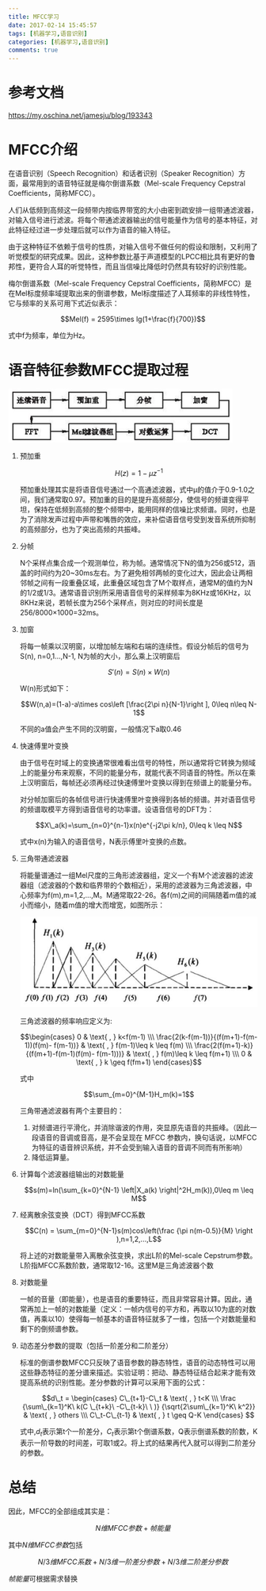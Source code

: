 ```yaml
---
title: MFCC学习
date: 2017-02-14 15:45:57
tags: [机器学习,语音识别]
categories: [机器学习,语音识别]
comments: true
---
```

# 参考文档
<https://my.oschina.net/jamesju/blog/193343>

# MFCC介绍

在语音识别（Speech Recognition）和话者识别（Speaker Recognition）方面，最常用到的语音特征就是梅尔倒谱系数（Mel-scale Frequency Cepstral Coefficients，简称MFCC）。<!--more-->

人们从低频到高频这一段频带内按临界带宽的大小由密到疏安排一组带通滤波器，对输入信号进行滤波。将每个带通滤波器输出的信号能量作为信号的基本特征，对此特征经过进一步处理后就可以作为语音的输入特征。
	
由于这种特征不依赖于信号的性质，对输入信号不做任何的假设和限制，又利用了听觉模型的研究成果。因此，这种参数比基于声道模型的LPCC相比具有更好的鲁邦性，更符合人耳的听觉特性，而且当信噪比降低时仍然具有较好的识别性能。
	
梅尔倒谱系数（Mel-scale Frequency Cepstral Coefficients，简称MFCC）是在Mel标度频率域提取出来的倒谱参数，Mel标度描述了人耳频率的非线性特性，它与频率的关系可用下式近似表示：

$$Mel(f) = 2595\times lg(1+\frac{f}{700})$$

式中f为频率，单位为Hz。

# 语音特征参数MFCC提取过程

![MFCC参数提取基本流程](MFCC学习/MFCC参数提取基本流程.jpg)

1. 预加重

	$$H(z) = 1-\mu z^{-1}$$

	预加重处理其实是将语音信号通过一个高通滤波器，式中μ的值介于0.9-1.0之间，我们通常取0.97。预加重的目的是提升高频部分，使信号的频谱变得平坦，保持在低频到高频的整个频带中，能用同样的信噪比求频谱。同时，也是为了消除发声过程中声带和嘴唇的效应，来补偿语音信号受到发音系统所抑制的高频部分，也为了突出高频的共振峰。

1. 分帧

	N个采样点集合成一个观测单位，称为帧。通常情况下N的值为256或512，涵盖的时间约为20~30ms左右。为了避免相邻两帧的变化过大，因此会让两相邻帧之间有一段重叠区域，此重叠区域包含了M个取样点，通常M的值约为N的1/2或1/3。通常语音识别所采用语音信号的采样频率为8KHz或16KHz，以8KHz来说，若帧长度为256个采样点，则对应的时间长度是256/8000×1000=32ms。

1. 加窗

	将每一帧乘以汉明窗，以增加帧左端和右端的连续性。假设分帧后的信号为S(n), n=0,1…,N-1, N为帧的大小，那么乘上汉明窗后

	$${S}'(n) = S(n)\times W(n)$$

	W(n)形式如下：

	$$W(n,a)=(1-a)-a\times cos\left [\frac{2\pi n}{N-1}\right ], 0\leq n\leq N-1$$

	不同的a值会产生不同的汉明窗，一般情况下a取0.46

1. 快速傅里叶变换

	由于信号在时域上的变换通常很难看出信号的特性，所以通常将它转换为频域上的能量分布来观察，不同的能量分布，就能代表不同语音的特性。所以在乘上汉明窗后，每帧还必须再经过快速傅里叶变换以得到在频谱上的能量分布。
	
	对分帧加窗后的各帧信号进行快速傅里叶变换得到各帧的频谱。并对语音信号的频谱取模平方得到语音信号的功率谱。设语音信号的DFT为：

	$$X\_a(k)=\sum_{n=0}^{n-1}x(n)e^{-j2\pi k/n}, 0\leq k \leq N$$
	
	式中x(n)为输入的语音信号，N表示傅里叶变换的点数。

1. 三角带通滤波器

	将能量谱通过一组Mel尺度的三角形滤波器组，定义一个有M个滤波器的滤波器组（滤波器的个数和临界带的个数相近），采用的滤波器为三角滤波器，中心频率为f(m),m=1,2,...,M。M通常取22-26。各f(m)之间的间隔随着m值的减小而缩小，随着m值的增大而增宽，如图所示：
	
	![Mel频率滤波器组](MFCC学习/Mel频率滤波器组.jpg)
	
	三角滤波器的频率响应定义为:
	
	$$\begin{cases}
	0 & \text{ , } k<f(m-1) \\\
	\frac{2(k-f(m-1))}{(f(m+1)-f(m-1))(f(m)-	f(m-1))} & \text{ , } f(m-1)\leq k \leq f(m) 	\\\ 
	\frac{2(f(m+1)-k)}{(f(m+1)-f(m-1)(f(m)-	f(m-1)))} & \text{ , } f(m)\leq k \leq f(m+1) 	\\\ 
	0 & \text{ , } k \geq f(fm+1) 
	\end{cases}$$

	式中
	
	$$\sum_{m=0}^{M-1}H_m(k)=1$$
	
	三角带通滤波器有两个主要目的：
	1. 对频谱进行平滑化，并消除谐波的作用，突显原先语音的共振峰。（因此一段语音的音调或音高，是不会呈现在 MFCC 参数内，换句话说，以MFCC为特征的语音辨识系统，并不会受到输入语音的音调不同而有所影响）
	1. 降低运算量。

1. 计算每个滤波器组输出的对数能量

	$$s(m)=ln(\sum_{k=0}^{N-1} \left|X_a(k) \right|^2H_m(k)),0\leq m \leq M$$
	
1. 经离散余弦变换（DCT）得到MFCC系数

	$$C(n) = \sum_{m=0}^{N-1}s(m)cos\left(\frac {\pi n(m-0.5)}{M} \right ),n=1,2,...,L$$
	
	将上述的对数能量带入离散余弦变换，求出L阶的Mel-scale Cepstrum参数。L阶指MFCC系数阶数，通常取12-16。这里M是三角滤波器个数
	
1. 对数能量

	一帧的音量（即能量），也是语音的重要特征，而且非常容易计算。因此，通常再加上一帧的对数能量（定义：一帧内信号的平方和，再取以10为底的对数值，再乘以10）使得每一帧基本的语音特征就多了一维，包括一个对数能量和剩下的倒频谱参数。
	
1. 动态差分参数的提取（包括一阶差分和二阶差分）

	标准的倒谱参数MFCC只反映了语音参数的静态特性，语音的动态特性可以用这些静态特征的差分谱来描述。实验证明：把动、静态特征结合起来才能有效提高系统的识别性能。差分参数的计算可以采用下面的公式：
	
	$$d\_t =
	\begin{cases}
	C\_{t+1}-C\_t & \text{ , } t<K \\\ 
	\frac {\sum\_{k=1}^K\ k(C \_{t+k}\ -C\_{t-k}\ \ )}	{\sqrt{2\sum\_{k=1}^K\ k^2}} & \text{ , } others \\\
	C\_t-C\_{t-1} & \text{ , } t \geq Q-K 
	\end{cases}
	$$
	
	式中,$d_t$表示第t个一阶差分，$C_t$表示第t个倒谱系数，Q表示倒谱系数的阶数，K表示一阶导数的时间差，可取1或2。将上式的结果再代入就可以得到二阶差分的参数。
	
# 总结

因此，MFCC的全部组成其实是：

$$N维MFCC参数+帧能量$$

其中$N维MFCC参数$包括

$$N/3维MFCC系数+ N/3维一阶差分参数+ N/3维二阶差分参数$$

$帧能量$可根据需求替换

